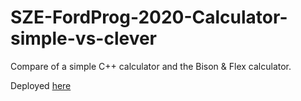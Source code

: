 # SZE-FordProg-2020-Calculator-simple-vs-clever

Compare of a simple C++ calculator and the Bison & Flex calculator.


Deployed [here](https://teaching-projects.github.io/SZE-FordProg-2020-Calculator-simple-vs-clever/)
